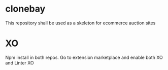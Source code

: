 # clonebay

This repository shall be used as a skeleton for ecommerce auction sites

# XO

Npm install in both repos. Go to extension marketplace and enable both XO and Linter XO

